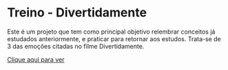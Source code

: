 # Treino - Divertidamente
<p>
  Este é um projeto que tem como principal objetivo relembrar conceitos já estudados anteriormente, e praticar para retornar aos estudos.
  Trata-se de 3 das emoções citadas no filme Divertidamente.
</p>
<a href="https://anagutierra.github.io/Projeto-HTML-e-CSS/"](https://anagutierra.github.io/treino-divertidamente/"> Clique aqui para ver </a>
